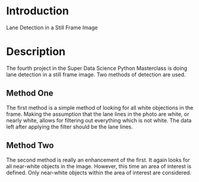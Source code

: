 # Introduction 
Lane Detection in a Still Frame Image

# Description
The fourth project in the Super Data Science Python Masterclass is doing lane detection in a still frame image. Two methods of detection are used.

## Method One
The first method is a simple method of looking for all white objections in the frame. Making the assumption that the lane lines in the photo are white, or nearly white, allows for filtering out everything which is not white. The data left after applying the filter should be the lane lines.

## Method Two
The second method is really an enhancement of the first. It again looks for all near-white objects in the image. However, this time an area of interest is defined. Only near-white objects within the area of interest are considered.